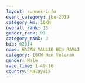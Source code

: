 ```yaml
---
layout: runner-info 
event_category: jbu-2019 
category_km: 16KM  
overall_rank: 15
gender_rank: 93
category_rank: 3
bib: 62014
name: HASAN MAULID BIN RAMLI
category: 16KM Men Veteran
gender: Male
race_time: 1-49-16
country: Malaysia
---
```

